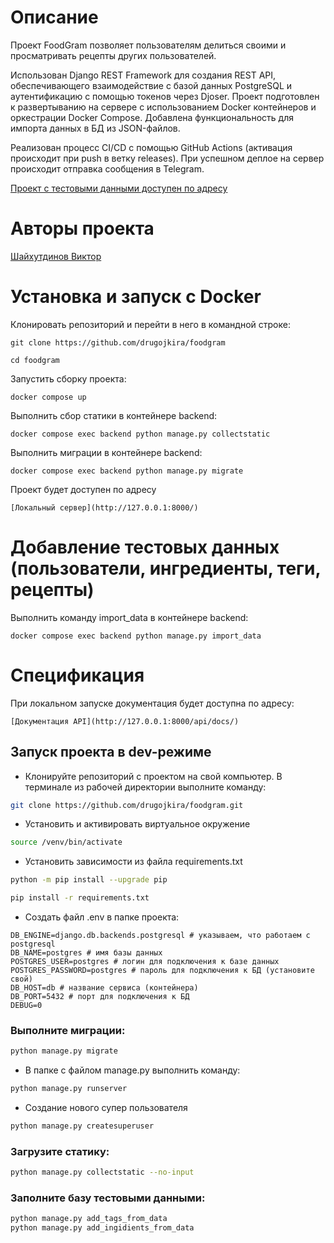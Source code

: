 # Описание

Проект FoodGram позволяет пользователям делиться своими и просматривать рецепты других пользователей. 

Использован Django REST Framework для создания REST API, обеспечивающего взаимодействие с базой данных PostgreSQL и аутентификацию с помощью токенов через Djoser. Проект подготовлен к развертыванию на сервере с использованием Docker контейнеров и оркестрации Docker Compose. Добавлена функциональность для импорта данных в БД из JSON-файлов. 

Реализован процесс CI/CD с помощью GitHub Actions (активация происходит при push в ветку releases). При успешном деплое на сервер происходит отправка сообщения в Telegram.

[Проект с тестовыми данными доступен по адресу](https://51.250.30.138/recipes)


# Авторы проекта

[Шайхутдинов Виктор](https://github.com/drugojkira)

# Установка и запуск с Docker

Клонировать репозиторий и перейти в него в командной строке:

```
git clone https://github.com/drugojkira/foodgram
```

```
cd foodgram
```

Запустить сборку проекта:

```
docker compose up
```

Выполнить сбор статики в контейнере backend:

```
docker compose exec backend python manage.py collectstatic
```

Выполнить миграции в контейнере backend:

```
docker compose exec backend python manage.py migrate
```

Проект будет доступен по адресу

```
[Локальный сервер](http://127.0.0.1:8000/)
```

# Добавление тестовых данных (пользователи, ингредиенты, теги, рецепты)

Выполнить команду import_data в контейнере backend:

```
docker compose exec backend python manage.py import_data
```

# Спецификация

При локальном запуске документация будет доступна по адресу:

```
[Документация API](http://127.0.0.1:8000/api/docs/)
```

## Запуск проекта в dev-режиме

- Клонируйте репозиторий с проектом на свой компьютер. В терминале из рабочей директории выполните команду:
```bash
git clone https://github.com/drugojkira/foodgram.git
```

- Установить и активировать виртуальное окружение

```bash
source /venv/bin/activate
```

- Установить зависимости из файла requirements.txt

```bash
python -m pip install --upgrade pip
```
```bash
pip install -r requirements.txt
```
- Создать файл .env в папке проекта:
```.env
DB_ENGINE=django.db.backends.postgresql # указываем, что работаем с postgresql
DB_NAME=postgres # имя базы данных
POSTGRES_USER=postgres # логин для подключения к базе данных
POSTGRES_PASSWORD=postgres # пароль для подключения к БД (установите свой)
DB_HOST=db # название сервиса (контейнера)
DB_PORT=5432 # порт для подключения к БД
DEBUG=0
```

### Выполните миграции:
```bash
python manage.py migrate
```

- В папке с файлом manage.py выполнить команду:
```bash
python manage.py runserver
```

- Создание нового супер пользователя 
```bash
python manage.py createsuperuser
```

### Загрузите статику:
```bash
python manage.py collectstatic --no-input
```
### Заполните базу тестовыми данными: 
```bash
python manage.py add_tags_from_data
python manage.py add_ingidients_from_data 
```
